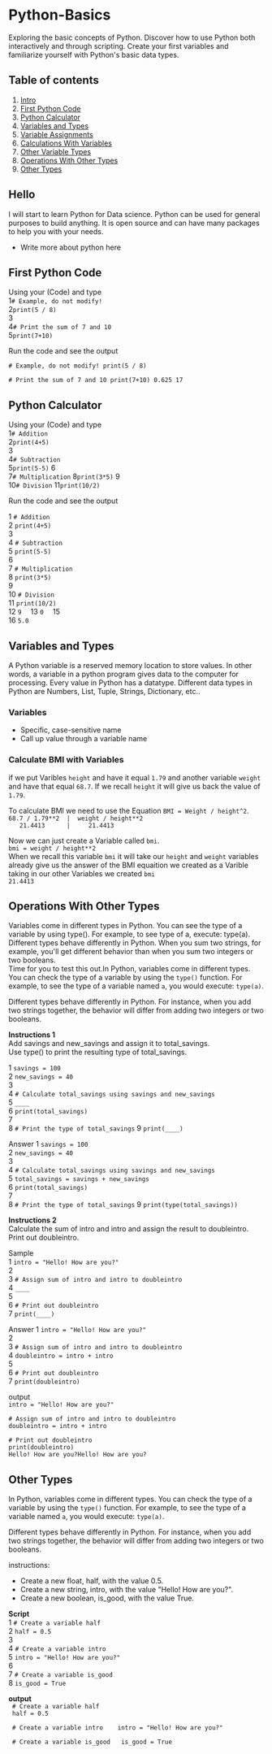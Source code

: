 # Python-Basics
Exploring the basic concepts of Python. Discover how to use Python both interactively and through scripting. Create your first variables and familiarize yourself with Python's basic data types.

## Table of contents

1. [Intro](#hello)
2. [First Python Code](#first)
3. [Python Calculator](#caluclator)
4. [Variables and Types](#vartypes)
5. [Variable Assignments](#varassign)
6. [Calculations With Variables](#calcvar)
7. [Other Variable Types](#vartypes)
8. [Operations With Other Types](#othertypes)
9. [Other Types](#types)

## Hello <a name="hello">
I will start to learn Python for Data science. Python can be used for general purposes to build anything. It is open source and can have many packages to help you with your needs.  

- Write more about python here  

## First Python Code <a name="first">
Using your (Code) and type  
1`# Example, do not modify!`  
2`print(5 / 8)`  
3  
4`# Print the sum of 7 and 10`  
5`print(7+10)`  

Run the code and see the output  

`# Example, do not modify!
print(5 / 8)`

`# Print the sum of 7 and 10
print(7+10)
0.625
17`

## Python Calculator <a name="calculator">
Using your (Code) and type  
1`# Addition`  
2`print(4+5)`  
3  
4`# Subtraction`  
5`print(5-5)`
6  
7`# Multiplication`
8`print(3*5)`
9  
10`# Division`
11`print(10/2)`

Run the code and see the output  

1 `# Addition`  
2 `print(4+5)`  
3  
4 `# Subtraction`  
5 `print(5-5)`  
6  
7 `# Multiplication`  
8 `print(3*5)`  
9  
10 `# Division`  
11 `print(10/2)`  
12 `9  `
13 `0  `
15  
16 `5.0`  

## Variables and Types <a name="vartypes">
A Python variable is a reserved memory location to store values. In other words, a variable in a python program gives data to the computer for processing. Every value in Python has a datatype. Different data types in Python are Numbers, List, Tuple, Strings, Dictionary, etc..

### Variables
- Specific, case-sensitive name
- Call up value through a variable name

### Calculate BMI with Variables
if we put Varibles `height` and have it equal  `1.79` and another variable `weight` and have that equal `68.7`. If we recall `height` it will give us back the value of `1.79`.  

To calculate BMI we need to use the Equation `BMI = Weight / height^2`.  
`68.7 / 1.79**2  |  weight / height**2`  
`   21.4413      |     21.4413`

Now we can just create a Variable called `bmi`.  
`bmi = weight / height**2`  
When we recall this variable `bmi` it will take our `height` and `weight` variables already give us the answer of the BMI equaition we created as a Varible taking in our other Variables we created
`bmi`  
`21.4413`  

## Operations With Other Types <a name="othertypes">
Variables come in different types in Python. You can see the type of a variable by using type(). For example, to see type of a, execute: type(a).  
Different types behave differently in Python. When you sum two strings, for example, you'll get different behavior than when you sum two integers or two booleans.  
Time for you to test this out.In Python, variables come in different types. You can check the type of a variable by using the `type()` function. For example, to see the type of a variable named `a`, you would execute: `type(a)`.  

Different types behave differently in Python. For instance, when you add two strings together, the behavior will differ from adding two integers or two booleans.  

**Instructions 1**  
Add savings and new_savings and assign it to total_savings.  
Use type() to print the resulting type of total_savings.  

1 `savings = 100`  
2 `new_savings = 40`  
3  
4 `# Calculate total_savings using savings and new_savings`  
5 `____`  
6 `print(total_savings)`  
7  
8  `# Print the type of total_savings`
9  `print(____)`

Answer
1 `savings = 100`  
2 `new_savings = 40`  
3  
4 `# Calculate total_savings using savings and new_savings`  
5 `total_savings = savings + new_savings`  
6 `print(total_savings)`  
7  
8  `# Print the type of total_savings`
9  `print(type(total_savings))`  

**Instructions 2**  
Calculate the sum of intro and intro and assign the result to doubleintro. 
Print out doubleintro.  

Sample  
1 `intro = "Hello! How are you?"`   
2   
3 `# Assign sum of intro and intro to doubleintro`   
4 `____`   
5  
6 `# Print out doubleintro`    
7 `print(____)`    

Answer
1 `intro = "Hello! How are you?"`   
2   
3 `# Assign sum of intro and intro to doubleintro`   
4 `doubleintro = intro + intro`   
5  
6 `# Print out doubleintro`    
7 `print(doubleintro)`    

output  
`intro = "Hello! How are you?"`  
  
`# Assign sum of intro and intro to doubleintro`  
`doubleintro = intro + intro`  
  
`# Print out doubleintro`  
`print(doubleintro)`  
`Hello! How are you?Hello! How are you?`  

## Other Types <a name="types">
In Python, variables come in different types. You can check the type of a variable by using the `type()` function. For example, to see the type of a variable named `a`, you would execute: `type(a)`.  

Different types behave differently in Python. For instance, when you add two strings together, the behavior will differ from adding two integers or two booleans.  

instructions:

- Create a new float, half, with the value 0.5.  
- Create a new string, intro, with the value "Hello! How are you?".  
- Create a new boolean, is_good, with the value True.  

**Script**  
1 `# Create a variable half `  
2 `half = 0.5  `  
3  
4 `# Create a variable intro `  
5 `intro = "Hello! How are you?"`   
6   
7 `# Create a variable is_good `  
8 `is_good = True  ` 

**output**  
` # Create a variable half`   
` half = 0.5`  
   
` # Create a variable intro   
intro = "Hello! How are you?"`  
  
` # Create a variable is_good  
is_good = True`  
